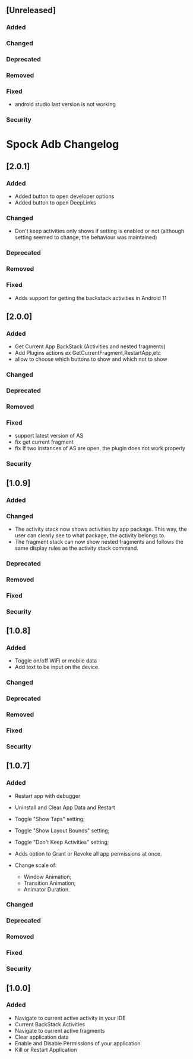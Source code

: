 <!-- Keep a Changelog guide -> https://keepachangelog.com -->

## [Unreleased]
### Added

### Changed

### Deprecated

### Removed

### Fixed
- android studio last version is not working

### Security

# Spock Adb Changelog
## [2.0.1]
### Added
- Added button to open developer options
- Added button to open DeepLinks

### Changed
- Don't keep activities only shows if setting is enabled or not (although setting seemed to change, the behaviour was maintained)

### Deprecated

### Removed

### Fixed
- Adds support for getting the backstack activities in Android 11

## [2.0.0]
### Added
- Get Current App BackStack (Activities and nested fragments)
- Add Plugins actions ex GetCurrentFragment,RestartApp,etc
- allow to choose which buttons to show and which not to show
### Changed

### Deprecated

### Removed

### Fixed

- support latest version of AS
- fix get current fragment
- fix If two instances of AS are open, the plugin does not work properly
### Security
## [1.0.9]
### Added

### Changed
- The activity stack now shows activities by app package. This way, the user can clearly see to what package, the activity belongs to.
- The fragment stack can now show nested fragments and follows the same display rules as the activity stack command.
### Deprecated

### Removed

### Fixed

### Security
## [1.0.8]
### Added
- Toggle on/off WiFi or mobile data
- Add text to be input on the device.
### Changed

### Deprecated

### Removed

### Fixed

### Security
## [1.0.7]
### Added
- Restart app with debugger 
- Uninstall and Clear App Data and Restart
- Toggle "Show Taps" setting;
- Toggle "Show Layout Bounds" setting;
- Toggle "Don't Keep Activities" setting;
- Adds option to Grant or Revoke all app permissions at once.

- Change scale of:
    - Window Animation;
    - Transition Animation;
    - Animator Duration.
### Changed

### Deprecated

### Removed

### Fixed

### Security
    
## [1.0.0]
### Added
- Navigate to current active activity in your IDE
- Current BackStack Activities
- Navigate to current active fragments
- Clear application data
- Enable and Disable Permissions of your application
- Kill or Restart Application
